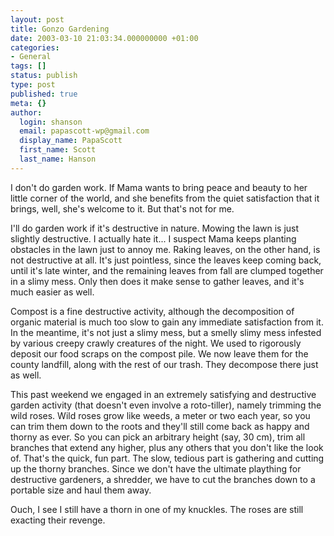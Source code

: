 ```yaml
---
layout: post
title: Gonzo Gardening
date: 2003-03-10 21:03:34.000000000 +01:00
categories:
- General
tags: []
status: publish
type: post
published: true
meta: {}
author:
  login: shanson
  email: papascott-wp@gmail.com
  display_name: PapaScott
  first_name: Scott
  last_name: Hanson
---
```

<p>I don't do garden work. If Mama wants to bring peace and beauty to her little corner of the world, and she benefits from the quiet satisfaction that it brings, well, she's welcome to it. But that's not for me.</p>
<p>I'll do garden work if it's destructive in nature. Mowing the lawn is just slightly destructive. I actually hate it... I suspect Mama keeps planting obstacles in the lawn just to annoy me. Raking leaves, on the other hand, is not destructive at all. It's just pointless, since the leaves keep coming back, until it's late winter, and the remaining leaves from fall are clumped together in a slimy mess. Only then does it make sense to gather leaves, and it's much easier as well.</p>
<p>Compost is a fine destructive activity, although the decomposition of organic material is much too slow to gain any immediate satisfaction from it. In the meantime, it's not just a slimy mess, but a smelly slimy mess infested by various creepy crawly creatures of the night. We used to rigorously deposit our food scraps on the compost pile. We now leave them for the county landfill, along with the rest of our trash. They decompose there just as well.</p>
<p>This past weekend we engaged in an extremely satisfying and destructive garden activity (that doesn't even involve a roto-tiller), namely trimming the wild roses. Wild roses grow like weeds, a meter or two each year, so you can trim them down to the roots and they'll still come back as happy and thorny as ever. So you can pick an arbitrary height (say, 30 cm), trim all branches that extend any higher, plus  any others that you don't like the look of. That's the quick, fun part. The slow, tedious part is gathering and cutting up the thorny branches. Since we don't have the ultimate plaything for destructive gardeners, a shredder, we have to cut the branches down to a portable size and haul them away. </p>
<p>Ouch, I see I still have a thorn in one of my knuckles. The roses are still exacting their revenge.</p>
